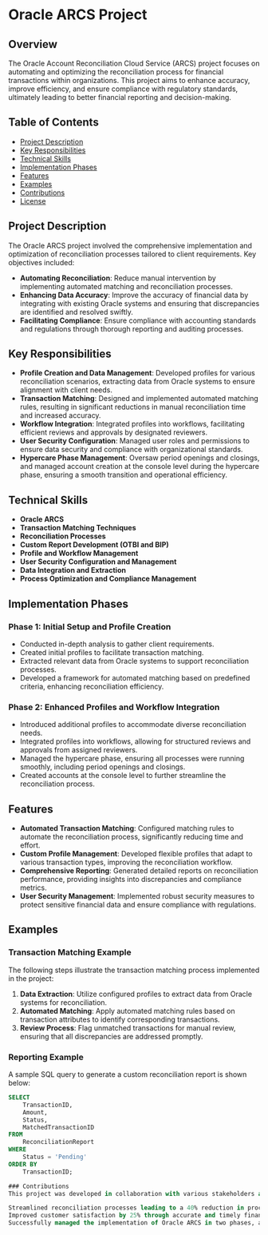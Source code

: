# Oracle ARCS Project

## Overview

The Oracle Account Reconciliation Cloud Service (ARCS) project focuses on automating and optimizing the reconciliation process for financial transactions within organizations. This project aims to enhance accuracy, improve efficiency, and ensure compliance with regulatory standards, ultimately leading to better financial reporting and decision-making.

## Table of Contents

- [Project Description](#project-description)
- [Key Responsibilities](#key-responsibilities)
- [Technical Skills](#technical-skills)
- [Implementation Phases](#implementation-phases)
- [Features](#features)
- [Examples](#examples)
- [Contributions](#contributions)
- [License](#license)

## Project Description

The Oracle ARCS project involved the comprehensive implementation and optimization of reconciliation processes tailored to client requirements. Key objectives included:

- **Automating Reconciliation**: Reduce manual intervention by implementing automated matching and reconciliation processes.
- **Enhancing Data Accuracy**: Improve the accuracy of financial data by integrating with existing Oracle systems and ensuring that discrepancies are identified and resolved swiftly.
- **Facilitating Compliance**: Ensure compliance with accounting standards and regulations through thorough reporting and auditing processes.

## Key Responsibilities

- **Profile Creation and Data Management**: Developed profiles for various reconciliation scenarios, extracting data from Oracle systems to ensure alignment with client needs.
- **Transaction Matching**: Designed and implemented automated matching rules, resulting in significant reductions in manual reconciliation time and increased accuracy.
- **Workflow Integration**: Integrated profiles into workflows, facilitating efficient reviews and approvals by designated reviewers.
- **User Security Configuration**: Managed user roles and permissions to ensure data security and compliance with organizational standards.
- **Hypercare Phase Management**: Oversaw period openings and closings, and managed account creation at the console level during the hypercare phase, ensuring a smooth transition and operational efficiency.

## Technical Skills

- **Oracle ARCS**
- **Transaction Matching Techniques**
- **Reconciliation Processes**
- **Custom Report Development (OTBI and BIP)**
- **Profile and Workflow Management**
- **User Security Configuration and Management**
- **Data Integration and Extraction**
- **Process Optimization and Compliance Management**

## Implementation Phases

### Phase 1: Initial Setup and Profile Creation

- Conducted in-depth analysis to gather client requirements.
- Created initial profiles to facilitate transaction matching.
- Extracted relevant data from Oracle systems to support reconciliation processes.
- Developed a framework for automated matching based on predefined criteria, enhancing reconciliation efficiency.

### Phase 2: Enhanced Profiles and Workflow Integration

- Introduced additional profiles to accommodate diverse reconciliation needs.
- Integrated profiles into workflows, allowing for structured reviews and approvals from assigned reviewers.
- Managed the hypercare phase, ensuring all processes were running smoothly, including period openings and closings.
- Created accounts at the console level to further streamline the reconciliation process.

## Features

- **Automated Transaction Matching**: Configured matching rules to automate the reconciliation process, significantly reducing time and effort.
- **Custom Profile Management**: Developed flexible profiles that adapt to various transaction types, improving the reconciliation workflow.
- **Comprehensive Reporting**: Generated detailed reports on reconciliation performance, providing insights into discrepancies and compliance metrics.
- **User Security Management**: Implemented robust security measures to protect sensitive financial data and ensure compliance with regulations.

## Examples

### Transaction Matching Example

The following steps illustrate the transaction matching process implemented in the project:

1. **Data Extraction**: Utilize configured profiles to extract data from Oracle systems for reconciliation.
2. **Automated Matching**: Apply automated matching rules based on transaction attributes to identify corresponding transactions.
3. **Review Process**: Flag unmatched transactions for manual review, ensuring that all discrepancies are addressed promptly.

### Reporting Example

A sample SQL query to generate a custom reconciliation report is shown below:

```sql
SELECT 
    TransactionID,
    Amount,
    Status,
    MatchedTransactionID
FROM 
    ReconciliationReport
WHERE 
    Status = 'Pending'
ORDER BY 
    TransactionID;

### Contributions
This project was developed in collaboration with various stakeholders and team members, emphasizing the importance of meeting client expectations and enhancing reconciliation efficiency. Key contributions include:

Streamlined reconciliation processes leading to a 40% reduction in processing time.
Improved customer satisfaction by 25% through accurate and timely financial reporting.
Successfully managed the implementation of Oracle ARCS in two phases, addressing all client requirements.
